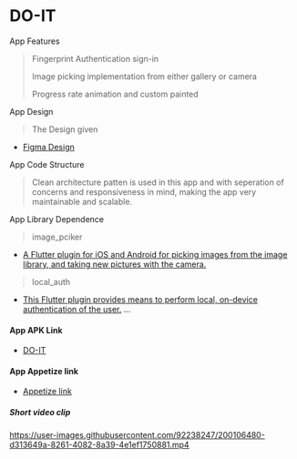 # DO-IT

App Features

> Fingerprint Authentication sign-in
> 
> Image picking implementation from either gallery or camera
> 
> Progress rate animation and custom painted 
>

App Design

> The Design given

- [Figma Design](https://www.figma.com/file/KPAjq7QeMzgcqZJPhWJk17/Project-management-app-(Test)-(Copy)?type=design&node-id=0-1&mode=design&t=9u1u9mZvrmqbtWFZ-0)



App Code Structure

> Clean architecture patten is used in this app and with seperation of concerns and responsiveness in mind, making the app very maintainable and scalable.

App Library Dependence

> image_pciker

- [A Flutter plugin for iOS and Android for picking images from the image library, and taking new pictures with the camera.]([https://pub.dev/packages/url_launcher](https://pub.dev/packages/image_picker))

> local_auth

- [This Flutter plugin provides means to perform local, on-device authentication of the user.]([https://pub.dev/packages/url_launcher](https://pub.dev/packages/local_auth))
...

#### App APK Link

- [DO-IT](https://drive.google.com/file/d/1pcmpr1wpSa3DwHXMDpyCDNYzqvXhDeDz/view?usp=drivesdk)

#### App Appetize link

- [Appetize link ](https://appetize.io/app/vqfbzn4zf25szwnc2wzmbttuz4?device=pixel4&osVersion=11.0&scale=75)

##### Short video clip



https://user-images.githubusercontent.com/92238247/200106480-d313649a-8261-4082-8a39-4e1ef1750881.mp4

